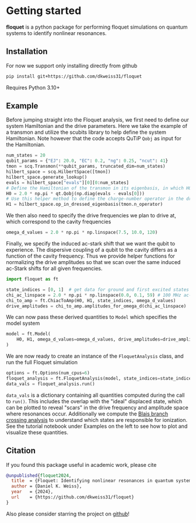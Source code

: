 # Getting started

**floquet**  is a python package for performing floquet simulations on quantum systems to identify nonlinear resonances.

## Installation

For now we support only installing directly from github
```bash
pip install git+https://github.com/dkweiss31/floquet
```

Requires Python 3.10+

## Example

Before jumping straight into the Floquet analysis, we first need to define our system Hamiltonian and the drive parameters. Here we take the example of a transmon and utilize the scubits library to help define the system Hamiltonian. Note however that the code accepts QuTiP `Qobj` as input for the Hamiltonian. 
```python
num_states = 20
qubit_params = {"EJ": 20.0, "EC": 0.2, "ng": 0.25, "ncut": 41}
tmon = scq.Transmon(**qubit_params, truncated_dim=num_states)
hilbert_space = scq.HilbertSpace([tmon])
hilbert_space.generate_lookup()
evals = hilbert_space["evals"][0][0:num_states]
# Define the Hamiltonian of the transmon in its eigenbasis, in which H0 is diagonal
H0 = 2.0 * np.pi * qt.Qobj(np.diag(evals - evals[0]))
# Use this helper method to define the charge-number operator in the dressed eigenbasis 
H1 = hilbert_space.op_in_dressed_eigenbasis(tmon.n_operator)
```
We then also need to specify the drive frequencies we plan to drive at, which correspond to the cavity frequencies
```python
omega_d_values = 2.0 * np.pi * np.linspace(7.5, 10.0, 120)
```
Finally, we specify the induced ac-stark shift that we want the qubit to experience. The dispersive coupling of a qubit to the cavity differs as a function of the cavity frequency. Thus we provide helper functions for normalizing the drive amplitudes so that we scan over the same induced ac-Stark shifts for all given frequencies. 
```python
import floquet as ft

state_indices = [0, 1]  # get data for ground and first excited states
chi_ac_linspace = 2.0 * np.pi * np.linspace(0.0, 0.1, 59) # 100 MHz ac-Stark shift
chi_to_amp = ft.ChiacToAmp(H0, H1, state_indices, omega_d_values)
drive_amplitudes = chi_to_amp.amplitudes_for_omega_d(chi_ac_linspace)
```
We can now pass these derived quantities to `Model` which specifies the model system
```python
model = ft.Model(
    H0, H1, omega_d_values=omega_d_values, drive_amplitudes=drive_amplitudes
)
```
We are now ready to create an instance of the `FloquetAnalysis` class, and run the full Floquet simulation
```python
options = ft.Options(num_cpus=6)
floquet_analysis = ft.FloquetAnalysis(model, state_indices=state_indices, options=options)
data_vals = floquet_analysis.run()
```
`data_vals` is a dictionary containing all quantities computed during the call to `run()`. This includes the overlap with the "ideal" displaced state, which can be plotted to reveal "scars" in the drive frequency and amplitude space where resonances occur. Additionally we compute the [Blais branch crossing analysis](https://arxiv.org/abs/2402.06615) to understand which states are responsible for ionization. See the tutorial notebook under Examples on the left to see how to plot and visualize these quantities.  

## Citation

If you found this package useful in academic work, please cite

```bibtex
@unpublished{floquet2024,
  title  = {Floquet: Identifying nonlinear resonances in quantum systems due to parametric drives},
  author = {Daniel K. Weiss},
  year   = {2024},
  url    = {https://github.com/dkweiss31/floquet}
}
```

Also please consider starring the project on [github](https://github.com/dkweiss31/floquet/)!
